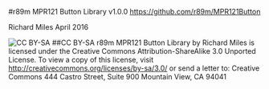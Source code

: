 #r89m MPR121 Button Library v1.0.0
https://github.com/r89m/MPR121Button

Richard Miles April 2016

![CC BY-SA](http://mirrors.creativecommons.org/presskit/buttons/88x31/png/by-sa.png)
##CC BY-SA
r89m MPR121 Button Library by Richard Miles is licensed under the Creative Commons Attribution-ShareAlike 3.0 Unported License. To view a copy of this license, visit http://creativecommons.org/licenses/by-sa/3.0/ or send a letter to:
Creative Commons
444 Castro Street, Suite 900
Mountain View, CA 94041  
